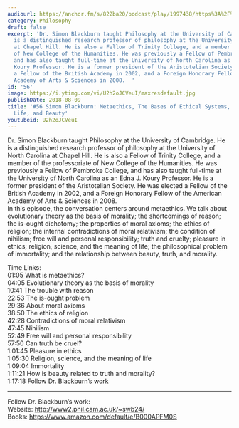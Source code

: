 ```yaml
---
audiourl: https://anchor.fm/s/822ba20/podcast/play/1997438/https%3A%2F%2Fd3ctxlq1ktw2nl.cloudfront.net%2Fproduction%2F2018-11-28%2F7650442-44100-2-76c86fe729723.mp3
category: Philosophy
draft: false
excerpt: 'Dr. Simon Blackburn taught Philosophy at the University of Cambridge. He
  is a distinguished research professor of philosophy at the University of North Carolina
  at Chapel Hill. He is also a Fellow of Trinity College, and a member of the professoriate
  of New College of the Humanities. He was previously a Fellow of Pembroke College,
  and has also taught full-time at the University of North Carolina as an Edna J.
  Koury Professor. He is a former president of the Aristotelian Society. He was elected
  a Fellow of the British Academy in 2002, and a Foreign Honorary Fellow of the American
  Academy of Arts & Sciences in 2008.  '
id: '56'
image: https://i.ytimg.com/vi/U2h2oJCVeuI/maxresdefault.jpg
publishDate: 2018-08-09
title: '#56 Simon Blackburn: Metaethics, The Bases of Ethical Systems, Meaning of
  Life, and Beauty'
youtubeid: U2h2oJCVeuI
---
```

<div class="timelinks">

Dr. Simon Blackburn taught Philosophy at the University of Cambridge. He is a distinguished research professor of philosophy at the University of North Carolina at Chapel Hill. He is also a Fellow of Trinity College, and a member of the professoriate of New College of the Humanities. He was previously a Fellow of Pembroke College, and has also taught full-time at the University of North Carolina as an Edna J. Koury Professor. He is a former president of the Aristotelian Society. He was elected a Fellow of the British Academy in 2002, and a Foreign Honorary Fellow of the American Academy of Arts & Sciences in 2008.  
In this episode, the conversation centers around metaethics. We talk about evolutionary theory as the basis of morality; the shortcomings of reason; the is-ought dichotomy; the properties of moral axioms; the ethics of religion; the internal contradictions of moral relativism; the condition of nihilism; free will and personal responsibility; truth and cruelty; pleasure in ethics; religion, science, and the meaning of life; the philosophical problem of immortality; and the relationship between beauty, truth, and morality. 

Time Links:  
<time>01:05</time> What is metaethics?  
<time>04:05</time> Evolutionary theory as the basis of morality    
<time>10:41</time> The trouble with reason    
<time>22:53</time> The is-ought problem    
<time>29:36</time> About moral axioms    
<time>38:50</time> The ethics of religion    
<time>42:28</time> Contradictions of moral relativism    
<time>47:45</time> Nihilism    
<time>52:49</time> Free will and personal responsibility    
<time>57:50</time> Can truth be cruel?  
<time>1:01:45</time> Pleasure in ethics  
<time>1:05:30</time> Religion, science, and the meaning of life  
<time>1:09:04</time> Immortality  
<time>1:11:21</time> How is beauty related to truth and morality?  
<time>1:17:18</time> Follow Dr. Blackburn’s work  

---

Follow Dr. Blackburn’s work:  
Website: http://www2.phil.cam.ac.uk/~swb24/  
Books: https://www.amazon.com/default/e/B000APFM0S
</div>

